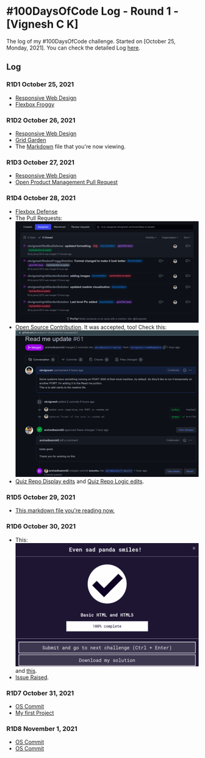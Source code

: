 # #100DaysOfCode Log - Round 1 - [Vignesh C K]

The log of my #100DaysOfCode challenge. Started on [October 25, Monday, 2021]. You can check the detailed Log [here](https://github.com/ckvignesh/100-days-of-code/blob/master/log.md).

## Log

### R1D1 October 25, 2021

- [Responsive Web Design](https://github.com/ckvignesh/FreeCodeCamp/tree/master/Responsive%20Web%20Design/CSS)
- [Flexbox Froggy](https://github.com/ckvignesh/flexboxFroggySolution)

### R1D2 October 26, 2021
- [Responsive Web Design](https://github.com/ckvignesh/FreeCodeCamp/tree/master/Responsive%20Web%20Design/CSS)
- [Grid Garden](https://github.com/ckvignesh/gridGardenSolution)
- The [Markdown](https://github.com/ckvignesh/100-days-of-code/blob/master/log.md) file that you're now viewing.

### R1D3 October 27, 2021

- [Responsive Web Design](https://github.com/ckvignesh/FreeCodeCamp/tree/master/Responsive%20Web%20Design/CSS)
- [Open Product Management Pull Request](https://github.com/ProductHired/open-product-management/pull/100)

### R1D4 October 28, 2021

- [Flexbox Defense](https://github.com/ckvignesh/flexBoxDefense)
- The Pull Requests: ![](Photos/Pull%20Requests%201.png)
- [Open Source Contribution](https://github.com/akramkazmi71/hacktoberfest-xrepos/pull/61). It was accepted, too! Check this: ![](/Photos/PR%20Merged%201.png)
- [Quiz Repo Display edits](https://github.com/ckvignesh/quizz-game/commits/Suggestions) and [Quiz Repo Logic edits](https://github.com/ckvignesh/quizz-game/commits/nonNegativeMarking).

### R1D5 October 29, 2021
- [This markdown file you're reading now.](log.md)

### R1D6 October 30, 2021

- This: ![](Photos/HTML.png) <br /> and [this](https://github.com/ckvignesh/FreeCodeCamp/tree/master/Responsive%20Web%20Design/HTML).
- [Issue Raised](https://github.com/fefong/markdown_readme/issues/2).

### R1D7 October 31, 2021

- [OS Commit](https://github.com/GabeNedden/contribute/commit/acfbbf02e2d7b103ee664bb15b03edf7456f90b0)
- [My first Project](https://codepen.io/ckvignesh/pen/PoKpqjr)

### R1D8 November 1, 2021

- [OS Commit](https://github.com/Ebazhanov/linkedin-skill-assessments-quizzes/pull/2589)
- [OS Commit](https://github.com/Ebazhanov/linkedin-skill-assessments-quizzes/pull/2587)